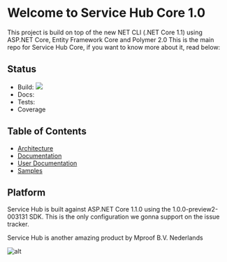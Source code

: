 # Welcome to Service Hub Core 1.0

This project is build on top of the new NET CLI (.NET Core 1.1) using ASP.NET Core, Entity Framework Core and Polymer 2.0
This is the main repo for Service Hub Core, if you want to know more about it, read below:

## Status

 - Build: ![](https://mproof.visualstudio.com/_apis/public/build/definitions/dbf7541f-191e-41aa-ab60-7aab487db198/2/badge)
 - Docs: 
 - Tests: 
 - Coverage

## Table of Contents

- [Architecture](https://github.com/Mproof/ServiceHub.Core)
- [Documentation](https://github.com/Mproof/ServiceHub.Core)
- [User Documentation](https://github.com/Mproof/ServiceHub.Core)
- [Samples](https://github.com/Mproof/ServiceHub.Core)

## Platform

Service Hub is built against ASP.NET Core 1.1.0 using the 1.0.0-preview2-003131 SDK. 
This is the only configuration we gonna support on the issue tracker.

Service Hub is another amazing product by Mproof B.V. Nederlands

![alt](http://www.persberichten.com/bestanden/bedrijven/2786/logo/Mproof__gr.png)